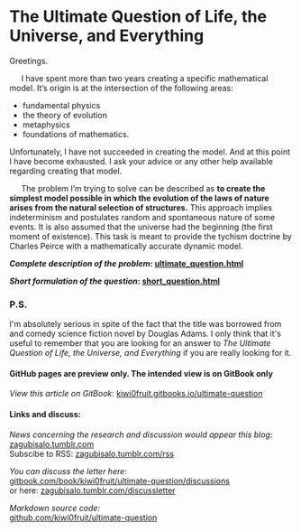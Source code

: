 # The Ultimate Question of Life, the Universe, and Everything

Greetings.

   I have spent more than two years creating a specific mathematical model. It’s origin is at the intersection of the following areas:

*   fundamental physics
*   the theory of evolution
*   metaphysics
*   foundations of mathematics.

Unfortunately, I have not succeeded in creating the model. And at this point I have become exhausted. I ask your advice or any other help available regarding creating that model.

   The problem I’m trying to solve can be described as **to create the simplest model possible in which the evolution of the laws of nature arises from the natural selection of structures.** This approach implies indeterminism and postulates random and spontaneous nature of some events. It is also assumed that the universe had the beginning (the first moment of existence). This task is meant to provide the tychism doctrine by Charles Peirce with a mathematically accurate dynamic model.

**_Complete description of the problem_: [ultimate_question.html](ultimate_question.md)**

**_Short formulation of the question_: [short_question.html](short_question.md)**

### P.S.

I'm absolutely serious in spite of the fact that the title was borrowed from and comedy science fiction novel by Douglas Adams. I only think that it's useful to remember that you are looking for an answer to _The Ultimate Question of Life, the Universe, and Everything_ if you are really looking for it.

#### GitHub pages are preview only. The intended view is on GitBook only
*View this article on GitBook*: [kiwi0fruit.gitbooks.io/ultimate-question](https://www.gitbook.com/book/kiwi0fruit/ultimate-question/details)

#### Links and discuss:

_News concerning the research and discussion would appear this blog_: [zagubisalo.tumblr.com](http://zagubisalo.tumblr.com)  
Subscibe to RSS: [zagubisalo.tumblr.com/rss](http://zagubisalo.tumblr.com/rss)

_You can discuss the letter here_:  
[gitbook.com/book/kiwi0fruit/ultimate-question/discussions](https://www.gitbook.com/book/kiwi0fruit/ultimate-question/discussions)  
or here: [zagubisalo.tumblr.com/discussletter](http://zagubisalo.tumblr.com/discussletter)

*Markdown source code:*  
[github.com/kiwi0fruit/ultimate-question](https://github.com/kiwi0fruit/ultimate-question)  
